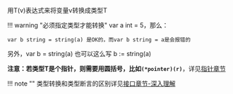 用T(v)表达式来将变量v转换成类型T

!!! warning "必须指定类型才能转换"
	var a int = 5，那么：

	var b string = string(a) 是OK的，而var b string = a是会报错的

另外，var b = string(a) 也可以这么写 b := string(a)

**注意：若类型T是个指针，则需要用圆括号，比如`(*pointer)(r)`**，详见[指针章节](./../../datatype/pointer/#_3)

!!! note ""
	类型转换和类型断言的区别详见[接口章节-深入理解](./../../method/interface_deep/#_6)
